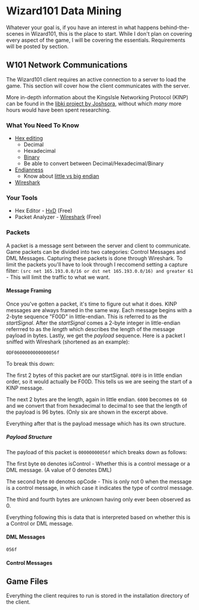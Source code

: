 # Wizard101 Data Mining
Whatever your goal is, if you have an interest in what happens behind-the-scenes in Wizard101, this is the place to start. While I don't plan on covering every aspect of the game, I will be covering the essentials. Requirements will be posted by section.

## W101 Network Communications
The Wizard101 client requires an active connection to a server to load the game. This section will cover how the client communicates with the server.

More in-depth information about the KingsIsle Networking Protocol (KINP) can be found in the [libki project by Joshsora](https://github.com/Joshsora/libki/wiki/Introduction), without which *many* more hours would have been spent researching.

### What You Need To Know
* [Hex editing](https://en.wikipedia.org/wiki/Hex_editor)
  * Decimal
  * Hexadecimal
  * [Binary](https://en.wikipedia.org/wiki/Finger_binary)
  * Be able to convert between Decimal/Hexadecimal/Binary
* [Endianness](https://en.wikipedia.org/wiki/Endianness)
  * Know about [little vs big endian](https://www.geeksforgeeks.org/little-and-big-endian-mystery/)
* [Wireshark](https://www.wireshark.org/)

### Your Tools
* Hex Editor - [HxD](https://mh-nexus.de/en/hxd/) (Free)
* Packet Analyzer - [Wireshark](https://www.wireshark.org/) (Free)

### Packets
A packet is a message sent between the server and client to communicate. Game packets can be divided into two categories: Control Messages and DML Messages. Capturing these packets is done through Wireshark. To limit the packets you'll have to look through I reccomend setting a capture filter: `(src net 165.193.0.0/16 or dst net 165.193.0.0/16) and greater 61` - This will limit the traffic to what we want.

#### Message Framing
Once you've gotten a packet, it's time to figure out what it does. KINP messages are always framed in the same way. Each message begins with a 2-byte sequence "F00D" in little-endian. This is referred to as the *startSignal*. After the *startSignal* comes a 2-byte integer in little-endian referrred to as the *length* which describes the length of the message payload in bytes. Lastly, we get the *payload* sequence. Here is a packet I sniffed with Wireshark (shortened as an example):

`0DF0600000000000056f`

To break this down:

The first 2 bytes of this packet are our startSignal. `0DF0` is in little endian order, so it would actually be F00D. This tells us we are seeing the start of a KINP message.

The next 2 bytes are the length, again in little endian. `6000` becomes `00 60` and we convert that from hexadecimal to decimal to see that the length of the payload is 96 bytes. (Only six are shown in the excerpt above.

Everything after that is the payload message which has its own structure.

##### Payload Structure
The payload of this packet is `00000000056f` which breaks down as follows:

The first byte `00` denotes isControl - Whether this is a control message or a DML message. (A value of 0 denotes DML)

The second byte `00` denotes opCode - This is only not 0 when the message is a control message, in which case it indicates the type of control message.

The third and fourth bytes are unknown having only ever been observed as 0.

Everything following this is data that is interpreted based on whether this is a Control or DML message.

#### DML Messages
`056f`

#### Control Messages

## Game Files
Everything the client requires to run is stored in the installation directory of the client.

